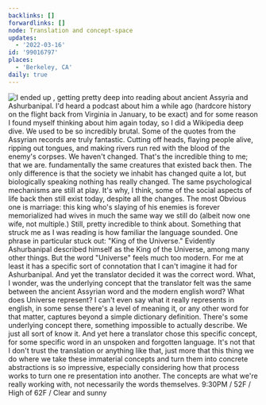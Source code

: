 ```yaml
---
backlinks: []
forwardlinks: []
node: Translation and concept-space
updates:
  - '2022-03-16'
id: '99016797'
places:
  - 'Berkeley, CA'
daily: true
---
```

![I ended up , getting pretty deep into reading about ancient Assyria and Ashurbanipal. I'd heard a podcast about him a while ago (hardcore history on the flight back from Virginia in January, to be exact) and for some reason I found myself thinking about him again today, so I did a Wikipedia deep dive. We used to be so incredibly brutal. Some of the quotes from the Assyrian records are truly fantastic. Cutting off heads, flaying people alive, ripping out tongues, and making rivers run red with the blood of the enemy's corpses. We haven't changed. That's the incredible thing to me; that we are. fundamentally the same creatures that existed back then. The only difference is that the society we inhabit has changed quite a lot, but biologically speaking nothing has really changed. The same psychological mechanisms are still at play. It's why, I think, some of the social aspects of life back then still exist today, despite all the changes. The most Obvious one is marriage: this king who's slaying of his enemies is forever memorialized had wives in much the same way we still do (albeit now one wife, not multiple.) Still, pretty incredible to think about. Something that struck me as I was reading is how familiar the language sounded. One phrase in particular stuck out: "King of the Universe." Evidently Ashurbanipal described himself as the King of the Universe, among many other things. But the word "Universe" feels much too modern. For me at least it has a specific sort of connotation that I can't imagine it had for Ashurbanipal. And yet the translator decided it was the correct word. What, I wonder, was the underlying concept that the translator felt was the same between the ancient Assyrian word and the modern english word? What does Universe represent? I can't even say what it really represents in english, in some sense there's a level of meaning it, or any other word for that matter, captures beyond a simple dictionary definition. There's some underlying concept there, something impossible to actually describe. We just all sort of know it. And yet here a translator chose this specific concept, for some specific word in an unspoken and forgotten language. It's not that I don't trust the translation or anything like that, just more that this thing we do where we take these immaterial concepts and turn them into concrete abstractions is so impressive, especially considering how that process works to turn one re presentation into another. The concepts are what we're really working with, not necessarily the words themselves. 9:30PM / 52F / High of 62F / Clear and sunny](images/99016797/BktzjKYFbk-daily.webp "")

